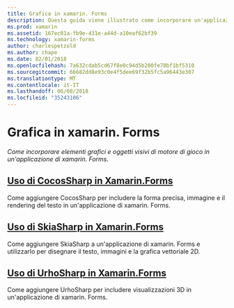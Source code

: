 ```yaml
---
title: Grafica in xamarin. Forms
description: Questa guida viene illustrato come incorporare un'applicazione di xamarin. Forms, grafici e oggetti visivi di gioco motore utilizzando CocosSharp, SkiaShap e UrhoSharp.
ms.prod: xamarin
ms.assetid: 167ec01a-fb9e-431e-a44d-a10eaf62bf39
ms.technology: xamarin-forms
author: charlespetzold
ms.author: chape
ms.date: 02/01/2018
ms.openlocfilehash: 7a632cdab5cd67f8e0c94d5b200fe78bf1bf5310
ms.sourcegitcommit: 66682dd8e93c0e4f5dee69f32b5fc5a96443e307
ms.translationtype: MT
ms.contentlocale: it-IT
ms.lasthandoff: 06/08/2018
ms.locfileid: "35243106"
---
```

# <a name="graphics-in-xamarinforms"></a>Grafica in xamarin. Forms

_Come incorporare elementi grafici e oggetti visivi di motore di gioco in un'applicazione di xamarin. Forms._

## <a name="using-cocossharp-in-xamarinformscocossharpmd"></a>[Uso di CocosSharp in Xamarin.Forms](cocossharp.md)

Come aggiungere CocosSharp per includere la forma precisa, immagine e il rendering del testo in un'applicazione di xamarin. Forms.

## <a name="using-skiasharp-in-xamarinformsskiasharpindexmd"></a>[Uso di SkiaSharp in Xamarin.Forms](skiasharp/index.md)

Come aggiungere SkiaSharp a un'applicazione di xamarin. Forms e utilizzarlo per disegnare il testo, immagini e la grafica vettoriale 2D.

## <a name="using-urhosharp-in-xamarinformsurhosharpmd"></a>[Uso di UrhoSharp in Xamarin.Forms](urhosharp.md)

Come aggiungere UrhoSharp per includere visualizzazioni 3D in un'applicazione di xamarin. Forms.
